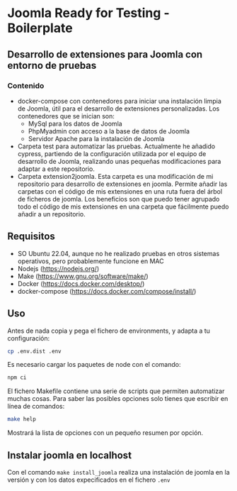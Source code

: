 # Joomla Ready for Testing - Boilerplate

## Desarrollo de extensiones para Joomla con entorno de pruebas

### Contenido

- docker-compose con contenedores para iniciar una instalación limpia de Joomla, útil para el desarrollo de extensiones personalizadas. Los contenedores que se inician son:
    - MySql para los datos de Joomla
    - PhpMyadmin con acceso a la base de datos de Joomla
    - Servidor Apache para la instalación de Joomla
- Carpeta test para automatizar las pruebas. Actualmente he añadido cypress, partiendo de la configuración utilizada por el equipo de desarrollo de Joomla, realizando unas pequeñas modificaciones para adaptar a este repositorio.
- Carpeta extension2joomla. Esta carpeta es una modificación de mi repositorio para desarrollo de extensiones en joomla. Permite añadir las carpetas con el código de mis extensiones en una ruta fuera del árbol de ficheros de joomla. Los beneficios son que puedo tener agrupado todo el código de mis extensiones en una carpeta que fácilmente puedo añadir a un repositorio.

## Requisitos

- SO Ubuntu 22.04, aunque no he realizado pruebas en otros sistemas operativos, pero probablemente funcione en MAC
- Nodejs (https://nodejs.org/)
- Make (https://www.gnu.org/software/make/)
- Docker (https://docs.docker.com/desktop/)
- docker-compose (https://docs.docker.com/compose/install/)

## Uso

Antes de nada copia y pega el fichero de environments, y adapta a tu configuración:

```bash
cp .env.dist .env
```

Es necesario cargar los paquetes de node con el comando:

```bash
npm ci
```


El fichero Makefile contiene una serie de scripts que permiten automatizar muchas cosas. Para saber las posibles opciones solo tienes que escribir en línea de comandos:

```bash
make help
```

Mostrará la lista de opciones con un pequeño resumen por opción.

## Instalar joomla en localhost

Con el comando `make install_joomla` realiza una instalación de joomla en la versión y con los datos expecificados en el fichero `.env` 